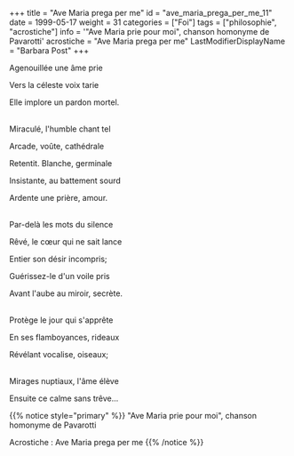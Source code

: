 +++
title = "Ave Maria prega per me"
id = "ave_maria_prega_per_me_11"
date = 1999-05-17
weight = 31
categories = ["Foi"]
tags = ["philosophie", "acrostiche"]
info = '"Ave Maria prie pour moi", chanson homonyme de Pavarotti'
acrostiche = "Ave Maria prega per me"
LastModifierDisplayName = "Barbara Post"
+++

Agenouillée une âme prie

Vers la céleste voix tarie

Elle implore un pardon mortel.

 \
Miraculé, l'humble chant tel

Arcade, voûte, cathédrale

Retentit. Blanche, germinale

Insistante, au battement sourd

Ardente une prière, amour.

 \
Par-delà les mots du silence

Rêvé, le cœur qui ne sait lance

Entier son désir incompris;

Guérissez-le d'un voile pris

Avant l'aube au miroir, secrète.

 \
Protège le jour qui s'apprête

En ses flamboyances, rideaux

Révélant vocalise, oiseaux;

 \
Mirages nuptiaux, l'âme élève

Ensuite ce calme sans trêve...

{{% notice style="primary" %}}
\"Ave Maria prie pour moi\", chanson homonyme de Pavarotti

Acrostiche : Ave Maria prega per me
{{% /notice %}}
